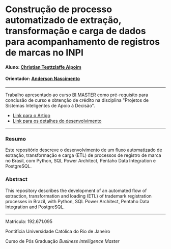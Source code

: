 # Construção de processo automatizado de extração, transformação e carga de dados para acompanhamento de registros de marcas no INPI

#### Aluno: [Christian Testtzlaffe Alpoim](https://github.com/testtzlaffe)
#### Orientador: [Anderson Nascimento](https://github.com/insightds)

---

Trabalho apresentado ao curso [BI MASTER](https://ica.puc-rio.ai/bi-master) como pré-requisito para conclusão de curso e obtenção de crédito na disciplina "Projetos de Sistemas Inteligentes de Apoio à Decisão".

- [Link para o Artigo](/anexos/Artigo.pdf)
- [Link para os detalhes do desenvolvimento](/desenvolvimento.md)

---

### Resumo

Este repositório descreve o desenvolvimento de um fluxo automatizado de extração, transformação e carga (ETL) de processos de registro de marca no Brasil, com Python, SQL Power Architect, Pentaho Data Integration e PostgreSQL.

### Abstract

This repository describes the development of an automated flow of extraction, transformation and loading (ETL) of trademark registration processes in Brazil, with Python, SQL Power Architect, Pentaho Data Integration and PostgreSQL.

---

Matrícula: 192.671.095

Pontifícia Universidade Católica do Rio de Janeiro

Curso de Pós Graduação *Business Intelligence Master*

